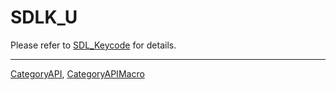 # SDLK_U

Please refer to [SDL_Keycode](SDL_Keycode) for details.

----
[CategoryAPI](CategoryAPI), [CategoryAPIMacro](CategoryAPIMacro)


